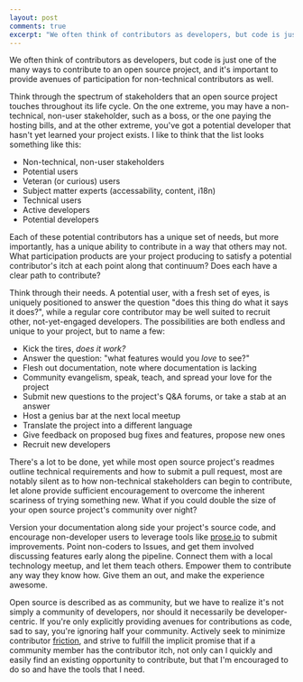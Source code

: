 ```yaml
---
layout: post
comments: true
excerpt: "We often think of contributors as developers, but code is just one of the many ways to contribute to an open source project, and it's important to provide avenues of participation for non-technical contributors as well."
---
```


We often think of contributors as developers, but code is just one of the many ways to contribute to an open source project, and it's important to provide avenues of participation for non-technical contributors as well.

Think through the spectrum of stakeholders that an open source project touches throughout its life cycle. On the one extreme, you may have a non-technical, non-user stakeholder, such as a boss, or the one paying the hosting bills, and at the other extreme, you've got a potential developer that hasn't yet learned your project exists. I like to think that the list looks something like this:

* Non-technical, non-user stakeholders
* Potential users
* Veteran (or curious) users
* Subject matter experts (accessability, content, i18n)
* Technical users
* Active developers
* Potential developers

Each of these potential contributors has a unique set of needs, but more importantly, has a unique ability to contribute in a way that others may not. What participation products are your project producing to satisfy a potential contributor's itch at each point along that continuum? Does each have a clear path to contribute?

Think through their needs. A potential user, with a fresh set of eyes, is uniquely positioned to answer the question "does this thing do what it says it does?", while a regular core contributor may be well suited to recruit other, not-yet-engaged developers. The possibilities are both endless and unique to your project, but to name a few:

* Kick the tires, *does it work?*
* Answer the question: "what features would you *love* to see?"
* Flesh out documentation, note where documentation is lacking
* Community evangelism, speak, teach, and spread your love for the project
* Submit new questions to the project's Q&A forums, or take a stab at an answer
* Host a genius bar at the next local meetup
* Translate the project into a different language
* Give feedback on proposed bug fixes and features, propose new ones
* Recruit new developers

There's a lot to be done, yet while most open source project's readmes outline technical requirements and how to submit a pull request, most are notably silent as to how non-technical stakeholders can begin to contribute, let alone provide sufficient encouragement to overcome the inherent scariness of trying something new. What if you could double the size of your open source project's community over night?

Version your documentation along side your project's source code, and encourage non-developer users to leverage tools like [prose.io](http://prose.io) to submit improvements. Point non-coders to Issues, and get them involved discussing features early along the pipeline. Connect them with a local technology meetup, and let them teach others. Empower them to contribute any way they know how. Give them an out, and make the experience awesome.

Open source is described as as community, but we have to realize it's not simply a community of developers, nor should it necessarily be developer-centric. If you're only explicitly providing avenues for contributions as code, sad to say, you're ignoring half your community. Actively seek to minimize contributor [friction](http://ben.balter.com/2013/08/11/friction/), and strive to fulfill the implicit promise that if a community member has the contributor itch, not only can I quickly and easily find an existing opportunity to contribute, but that I'm encouraged to do so and have the tools that I need.
